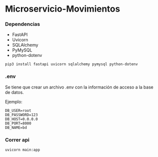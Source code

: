 # Microservicio-Movimientos

### Dependencias
- FastAPI
- Uvicorn
- SQLAlchemy
- PyMySQL
- python-dotenv

```
pip3 install fastapi uvicorn sqlalchemy pymysql python-dotenv
```

### .env
Se tiene que crear un archivo .env con la información de acceso a la base de datos.

Ejemplo:
```
DB_USER=root
DB_PASSWORD=123
DB_HOST=0.0.0.0
DB_PORT=8000
DB_NAME=bd
```

### Correr api
```
uvicorn main:app
```